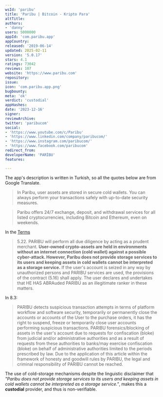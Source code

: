 ```yaml
---
wsId: 'paribu'
title: 'Paribu | Bitcoin - Kripto Para'
altTitle: 
authors:
- 'danny'
users: 5000000
appId: 'com.paribu.app'
appCountry: 
released: '2019-06-14'
updated: 2025-02-11
version: '5.0.17'
stars: 4.1
ratings: 73042
reviews: 107
website: 'https://www.paribu.com'
repository: 
issue: 
icon: 'com.paribu.app.png'
bugbounty: 
meta: 'ok'
verdict: 'custodial'
appHashes: 
date: '2023-12-16'
signer: 
reviewArchive: 
twitter: 'paribucom'
social:
- 'https://www.youtube.com/c/Paribu'
- 'https://www.linkedin.com/company/paribucom/'
- 'https://www.instagram.com/paribucom/'
- 'https://www.facebook.com/paribucom'
redirect_from: 
developerName: 'PARİBU'
features: 

---
```


The app's description is written in Turkish, so all the quotes below are from Google Translate.

> In Paribu, user assets are stored in secure cold wallets. You can always perform your transactions safely with up-to-date security measures.

> Paribu offers 24/7 exchange, deposit, and withdrawal services for all listed cryptocurrencies, including Bitcoin and Ethereum, even on weekends. 

In the [Terms](https://destek.paribu.com/hc/tr/articles/115001575125-Kullan%C4%B1m-%C5%9Eartlar%C4%B1-ve-%C3%9Cyelik-S%C3%B6zle%C5%9Fmesi)

> 5.22. PARIBU will perform all due diligence by acting as a prudent merchant. **User-owned crypto-assets are held in environments without an internet connection (cold wallet) against a possible cyber-attack. However, Paribu does not provide storage services to its users and keeping assets in cold wallets cannot be interpreted as a storage service.** If the user's account is seized in any way by unauthorized persons and PARIBU services are used, the provisions of the contract (5.16) shall apply.  The user declares and undertakes that HE HAS ABRAuded PARIBU as an illegitimate ranker in these matters.

In 8.3:

> PARIBU detects suspicious transaction attempts in terms of platform workflow and software security, temporarily or permanently close the accounts or accounts of the User to the purchase orders, it has the right to suspend, freeze or temporarily close user accounts performing suspicious transactions. PARIBU forensics/blocking of assets in the user's account due to requests for confiscation (bloke) from judicial and/or administrative authorities and as a result of requests from these authorities to banks/may exercise confiscation (bloke) on behalf of administrative authorities limited to the periods prescribed by law. Due to the application of this article within the framework of honesty and goodwill rules by PARIBU, the legal and criminal responsibility of PARIBU cannot be reached.

The use of cold-storage mechanisms despite the linguistic disclaimer that *"Paribu does not provide storage services to its users and keeping assets in cold wallets cannot be interpreted as a storage service."*, makes this a **custodial** provider, and thus is non-verifiable.